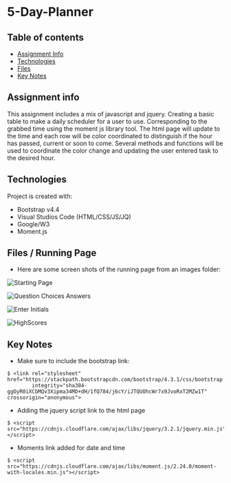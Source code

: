 # 5-Day-Planner

## Table of contents
* [Assignment Info](#assignment-info)
* [Technologies](#technologies)
* [Files](#files)
* [Key Notes](#key-notes)

## Assignment info
This assignment includes a mix of javascript and jquery.
Creating a basic table to make a daily scheduler for a user
to use. Corresponding to the grabbed time using the moment js
library tool. The html page will update to the time and each
row will be color coordinated to distinguish if the hour has passed,
current or soon to come. Several methods and functions will be used 
to coordinate the color change and updating the user entered task to
the desired hour.

	
## Technologies
Project is created with:
* Bootstrap v4.4
* Visual Studios Code (HTML/CSS/JS/JQ)
* Google/W3
* Moment.js 
	
## Files / Running Page
* Here are some screen shots of the running page from an images folder:

 ![Starting Page](images/quiz-start.png)

 ![Question Choices Answers](images/qca.png)

 ![Enter Initials](images/initials.png)

 ![HighScores](images/scores.png)

## Key Notes
* Make sure to include the bootstrap link:

```
$ <link rel="stylesheet" href="https://stackpath.bootstrapcdn.com/bootstrap/4.3.1/css/bootstrap.min.css"
        integrity="sha384-ggOyR0iXCbMQv3Xipma34MD+dH/1fQ784/j6cY/iJTQUOhcWr7x9JvoRxT2MZw1T" crossorigin="anonymous">
```
* Adding the jquery script link to the html page

```
$ <script src="https://cdnjs.cloudflare.com/ajax/libs/jquery/3.2.1/jquery.min.js"></script>
```
* Moments link added for date and time
```
$ <script src="https://cdnjs.cloudflare.com/ajax/libs/moment.js/2.24.0/moment-with-locales.min.js"></script>
```